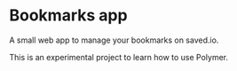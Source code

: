 Bookmarks app
=========

A small web app to manage your bookmarks on saved.io.

This is an experimental project to learn how to use Polymer.
